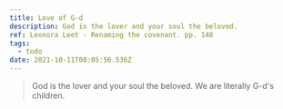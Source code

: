 ```yaml
---
title: Love of G-d
description: God is the lover and your soul the beloved.
ref: Leonora Leet - Renaming the covenant. pp. 148
tags:
  - todo
date: 2021-10-11T08:05:56.536Z
---
```


> God is the lover and your soul the beloved. We are literally G-d's children.
